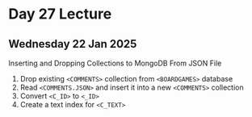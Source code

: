 # Day 27 Lecture 
## Wednesday 22 Jan 2025 

Inserting and Dropping Collections to MongoDB From JSON File 


1. Drop existing `<COMMENTS>` collection from `<BOARDGAMES>` database
2. Read `<COMMENTS.JSON>` and insert it into a new `<COMMENTS>` collection 
3. Convert `<C_ID>` to `<_ID>`
4. Create a text index for `<C_TEXT>`

